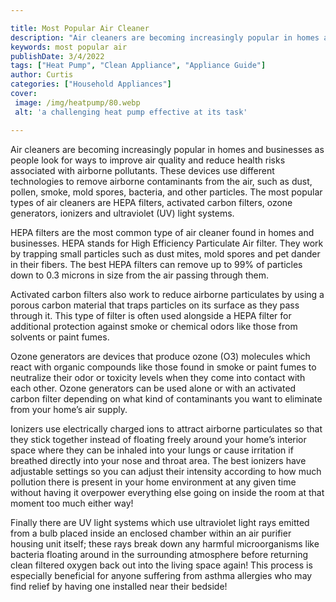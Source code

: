 ```yaml
---

title: Most Popular Air Cleaner
description: "Air cleaners are becoming increasingly popular in homes and businesses as people look for ways to improve air quality and reduce h...get more detail"
keywords: most popular air
publishDate: 3/4/2022
tags: ["Heat Pump", "Clean Appliance", "Appliance Guide"]
author: Curtis
categories: ["Household Appliances"]
cover: 
 image: /img/heatpump/80.webp
 alt: 'a challenging heat pump effective at its task'

---
```


Air cleaners are becoming increasingly popular in homes and businesses as people look for ways to improve air quality and reduce health risks associated with airborne pollutants. These devices use different technologies to remove airborne contaminants from the air, such as dust, pollen, smoke, mold spores, bacteria, and other particles. The most popular types of air cleaners are HEPA filters, activated carbon filters, ozone generators, ionizers and ultraviolet (UV) light systems. 

HEPA filters are the most common type of air cleaner found in homes and businesses. HEPA stands for High Efficiency Particulate Air filter. They work by trapping small particles such as dust mites, mold spores and pet dander in their fibers. The best HEPA filters can remove up to 99% of particles down to 0.3 microns in size from the air passing through them. 

Activated carbon filters also work to reduce airborne particulates by using a porous carbon material that traps particles on its surface as they pass through it. This type of filter is often used alongside a HEPA filter for additional protection against smoke or chemical odors like those from solvents or paint fumes. 

Ozone generators are devices that produce ozone (O3) molecules which react with organic compounds like those found in smoke or paint fumes to neutralize their odor or toxicity levels when they come into contact with each other. Ozone generators can be used alone or with an activated carbon filter depending on what kind of contaminants you want to eliminate from your home’s air supply. 

Ionizers use electrically charged ions to attract airborne particulates so that they stick together instead of floating freely around your home’s interior space where they can be inhaled into your lungs or cause irritation if breathed directly into your nose and throat area. The best ionizers have adjustable settings so you can adjust their intensity according to how much pollution there is present in your home environment at any given time without having it overpower everything else going on inside the room at that moment too much either way! 

 Finally there are UV light systems which use ultraviolet light rays emitted from a bulb placed inside an enclosed chamber within an air purifier housing unit itself; these rays break down any harmful microorganisms like bacteria floating around in the surrounding atmosphere before returning clean filtered oxygen back out into the living space again! This process is especially beneficial for anyone suffering from asthma allergies who may find relief by having one installed near their bedside!

